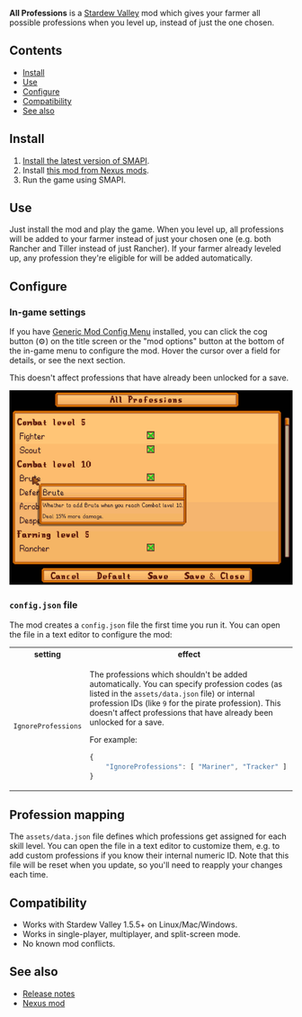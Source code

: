 ﻿**All Professions** is a [Stardew Valley](http://stardewvalley.net/) mod which gives your farmer
all possible professions when you level up, instead of just the one chosen.

## Contents
* [Install](#install)
* [Use](#use)
* [Configure](#configure)
* [Compatibility](#compatibility)
* [See also](#see-also)

## Install
1. [Install the latest version of SMAPI](https://smapi.io).
2. Install [this mod from Nexus mods](https://www.nexusmods.com/stardewvalley/mods/174).
3. Run the game using SMAPI.

## Use
Just install the mod and play the game. When you level up, all professions will be added to your
farmer instead of just your chosen one (e.g. both Rancher and Tiller instead of just Rancher). If
your farmer already leveled up, any profession they're eligible for will be added automatically.

## Configure
### In-game settings
If you have [Generic Mod Config Menu](https://www.nexusmods.com/stardewvalley/mods/5098) installed,
you can click the cog button (⚙) on the title screen or the "mod options" button at the bottom of
the in-game menu to configure the mod. Hover the cursor over a field for details, or see the next
section.

This doesn't affect professions that have already been unlocked for a save.

![](screenshots/generic-config-menu.png)

### `config.json` file
The mod creates a `config.json` file the first time you run it. You can open the file in a text
editor to configure the mod:

<table>
<tr>
<th>setting</th>
<th>effect</th>
</tr>

<tr>
<td><code>IgnoreProfessions</code></td>
<td>

The professions which shouldn't be added automatically. You can specify profession codes (as listed
in the `assets/data.json` file) or internal profession IDs (like `9` for the pirate profession).
This doesn't affect professions that have already been unlocked for a save.

For example:

```js
{
    "IgnoreProfessions": [ "Mariner", "Tracker" ]
}
```

</td>
</tr>
</table>

## Profession mapping
The `assets/data.json` file defines which professions get assigned for each skill level. You can
open the file in a text editor to customize them, e.g. to add custom professions if you know their
internal numeric ID. Note that this file will be reset when you update, so you'll need to reapply
your changes each time.

## Compatibility
* Works with Stardew Valley 1.5.5+ on Linux/Mac/Windows.
* Works in single-player, multiplayer, and split-screen mode.
* No known mod conflicts.

## See also
* [Release notes](release-notes.md)
* [Nexus mod](https://www.nexusmods.com/stardewvalley/mods/174)
